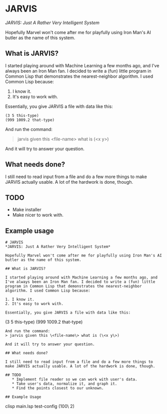 # JARVIS
*JARVIS: Just A Rather Very Intelligent System*

Hopefully Marvel won't come after me for playfully using Iron Man's AI butler as the name of this system. 

## What is JARVIS?

I started playing around with Machine Learning a few months ago, and I've always been an Iron Man fan. I decided to write a (fun) little program in Common Lisp that demonstrates the nearest-neighbor algorithm. I used Common Lisp because:

1. I know it.
2. It's easy to work with.

Essentially, you give JARVIS a file with data like this:
~~~~
(3 5 this-type)
(999 1009.2 that-type)
~~~~
And run the command:
> jarvis given this \<file-name\> what is (\<x y\>)

And it will try to answer your question.

## What needs done?

I still need to read input from a file and do a few more things to make JARVIS actually usable. A lot of the hardwork is done, though.

## TODO
   * Make installer
   * Make nicer to work with.

## Example usage
~~~~
# JARVIS
*JARVIS: Just A Rather Very Intelligent System*

Hopefully Marvel won't come after me for playfully using Iron Man's AI butler as the name of this system. 

## What is JARVIS?

I started playing around with Machine Learning a few months ago, and I've always been an Iron Man fan. I decided to write a (fun) little program in Common Lisp that demonstrates the nearest-neighbor algorithm. I used Common Lisp because:

1. I know it.
2. It's easy to work with.

Essentially, you give JARVIS a file with data like this:
~~~~
(3 5 this-type)
(999 1009.2 that-type)
~~~~
And run the command:
> jarvis given this \<file-name\> what is (\<x y\>)

And it will try to answer your question.

## What needs done?

I still need to read input from a file and do a few more things to make JARVIS actually usable. A lot of the hardwork is done, though.

## TODO
   * Implement file reader so we can work with user's data.
   * Take user's data, normalize it, and graph it.
   * Find the points closest to our unknown.

## Example Usage 
~~~~
clisp main.lsp test-config \(100\ 2\)
~~~~
